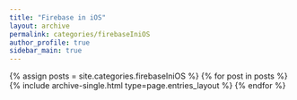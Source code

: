 ```yaml
---
title: "Firebase in iOS"
layout: archive
permalink: categories/firebaseIniOS
author_profile: true
sidebar_main: true
---
```


<!--assign posts에만 변수 변경 -->

{% assign posts = site.categories.firebaseIniOS %}
{% for post in posts %} {% include archive-single.html type=page.entries_layout %} {% endfor %}
